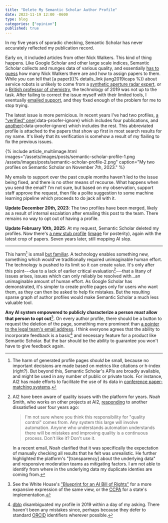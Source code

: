 ```yaml
---
title: "Delete My Semantic Scholar Author Profile"
date: 2023-11-19 12:00 -0600
type: blog
categories: ["opinion"]
published: true
---
```


In my five years of sporadic checking, Semantic Scholar has never accurately reflected my publication record. 

Early on, it included articles from other Nick Walkers. This kind of thing happens. Like Google Scholar and other large scale indices, Semantic Scholar collects and munges data of various quality, and essentially [has to guess](https://arxiv.org/pdf/2103.07534.pdf) how many Nick Walkers there are and how to assign papers to them. While _you_ can tell that [a paper]({% details_link jiang2019icaps %}) about service robots is unlikely to come from a [synthetic aperture radar expert](https://ieeexplore.ieee.org/author/38181749600), or a [British professor of chemistry](https://www.ncl.ac.uk/nes/people/profile/nickwalker.html), the technology of 2019 was not up to the task. After failing to correct the issue myself with their limited tools, I eventually [emailed support](https://x.com/nickwalker_us/status/1130618707267342336), and they fixed enough of the problem for me to stop trying.

The latest issue is more pernicious. In recent years I've had two profiles, [a "verified" one](https://www.semanticscholar.org/author/Nick-Walker/145314605){:data-proofer-ignore} which includes four publications, and [another](https://www.semanticscholar.org/author/Nick-Walker/8257289){:data-proofer-ignore} which includes the rest. This abbreviated profile is attached to the papers that show up first in most search results for my name. It's likely that its verification is somehow a result of my flailing to fix the previous issues.

{% include article_multiimage.html images="/assets/images/posts/semantic-scholar-profile-1.png /assets/images/posts/semantic-scholar-profile-2.png" caption="My two profiles on Semantic Scholar on November 7th, 2023." %}


My emails to support over the past couple months haven't led to the issue being fixed, and there is no other means of recourse. What happens when you send the email? I'm not sure, but based on my observation, support staff approve the request, then file a polite suggestion to some machine learning pipeline which proceeds to do jack all with it.

**Update December 20th, 2023**: The two profiles have been merged, likely as a result of internal escalation after emailing this post to the team. There remains no way to opt out of having a profile.

**Update February 10th, 2025**: At my request, Semantic Scholar deleted my profiles. Now there's [a new stub profile](https://www.semanticscholar.org/author/Nick-Walker/2283347475) ([image](/assets/images/posts/semantic-scholar-2025.png) for posterity), again with the latest crop of papers. Seven years later, still mopping AI slop.


-------------

This harm[^1] is small [but familiar](https://en.wikipedia.org/wiki/Externality). A technology enables something new, something which would've traditionally required unimaginable human effort. The technology is pushed to its limit so it can create value. It's only after this point---due to a lack of earlier critical evaluation[^2]---that a litany of issues arises, issues which can only reliably be resolved with...an unimaginable amount of human effort. As Google Scholar has demonstrated, it's simpler to create profile pages only for users who want them, as they can then be asked to help fix mistakes. But the resulting sparse graph of author profiles would make Semantic Scholar a much less valuable tool.

**Any AI system empowered to publicly characterize a person _must_ allow that person to opt out**[^4]. On every author profile, there should be a button to request the deletion of the page, something more prominent than [a pointer to the legal team's email address](https://allenai.org/privacy-policy). I think everyone agrees that the ability to incorporate feedback is a basic[^3] and necessary feature for a product like Semantic Scholar. But the bar should be the ability to guarantee you won't have to give feedback again.


[^1]: The harm of generated profile pages _should_ be small, because no important decisions are made based on metrics like citations or h-index (right?). But beyond this, Semantic Scholar's APIs are broadly available, and might be used in any number of public or private tools. For instance, AI2 has made efforts to facilitate the use of its data in [conference paper-matching systems](https://medium.com/ai2-blog/conference-peer-review-with-the-semantic-scholar-api-24ab9fce2324).

[^2]: AI2 have been aware of quality issues with the platform for years. Noah Smith, who works on other projects at AI2, [responding](https://twitter.com/nlpnoah/status/1194836101241831424) to another dissatisfied user four years ago:

    > I'm not sure where you think this responsibility for "quality control" comes from.  Any system this large will involve automation.  Anyone who understands automation understands there will be mistakes and improving quality is a continuous process.  Don't like it?  Don't use it.

    In a recent email, Noah clarified that it was specifically the expectation of manually checking all results that he felt was unrealistic. He further highlighted the platform's "[transparency] about the underlying data" and responsive moderation teams as mitigating factors. I am not able to identify from where in the underlying data my duplicate identies are coming from.

[^3]: [dblp](https://dblp.org/) disambiguated my profile in 2019 within a day of my asking. There haven't been any mistakes since, perhaps because they defer to standard [ORCID](https://orcid.org/) identifiers wherever possible.

[^4]: See the White House's ["Blueprint for an AI Bill of Rights"](https://web.archive.org/web/20250118015329/https://www.whitehouse.gov/wp-content/uploads/2022/10/Blueprint-for-an-AI-Bill-of-Rights.pdf) for a more expansive expression of the same view, or the [CCPA](https://oag.ca.gov/privacy/ccpa) for a state's implementation. 